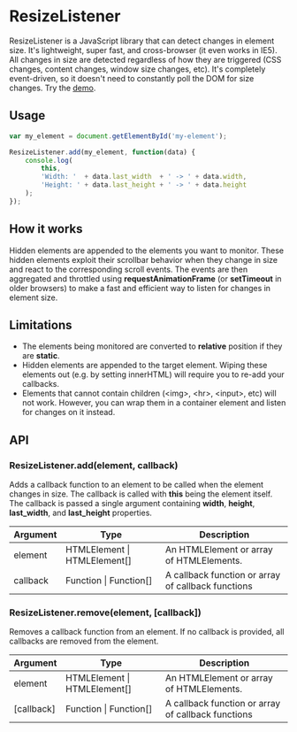 # ResizeListener

ResizeListener is a JavaScript library that can detect changes in element size. It's lightweight, super fast, and cross-browser (it even works in IE5).
All changes in size are detected regardless of how they are triggered (CSS changes, content changes, window size changes, etc).
It's completely event-driven, so it doesn't need to constantly poll the DOM for size changes.
Try the [demo](https://shimshamsam.github.io/ResizeListener/).


## Usage

```javascript
var my_element = document.getElementById('my-element');

ResizeListener.add(my_element, function(data) {
	console.log(
		this,
		'Width: '  + data.last_width  + ' -> ' + data.width,
		'Height: ' + data.last_height + ' -> ' + data.height
	);
});
```


## How it works

Hidden elements are appended to the elements you want to monitor. These hidden elements exploit their scrollbar behavior when they change in size and react to the corresponding scroll events. The events are then aggregated and throttled using **requestAnimationFrame** (or **setTimeout** in older browsers) to make a fast and efficient way to listen for changes in element size.


## Limitations

* The elements being monitored are converted to **relative** position if they are **static**.
* Hidden elements are appended to the target element. Wiping these elements out (e.g. by setting innerHTML) will require you to re-add your callbacks.
* Elements that cannot contain children (&lt;img&gt;, &lt;hr&gt;, &lt;input&gt;, etc) will not work. However, you can wrap them in a container element and listen for changes on it instead.


## API


### ResizeListener.add(element, callback)

Adds a callback function to an element to be called when the element changes in size.
The callback is called with **this** being the element itself.
The callback is passed a single argument containing **width**, **height**, **last_width**, and **last_height** properties.

Argument  | Type                             | Description
--------- | ----                             | -----------
element   | HTMLElement &#124; HTMLElement[] | An HTMLElement or array of HTMLElements.
callback  | Function &#124; Function[]       | A callback function or array of callback functions


### ResizeListener.remove(element, [callback])

Removes a callback function from an element.
If no callback is provided, all callbacks are removed from the element.

Argument   | Type                             | Description
---------- | ----                             | -----------
element    | HTMLElement &#124; HTMLElement[] | An HTMLElement or array of HTMLElements.
[callback] | Function &#124; Function[]       | A callback function or array of callback functions

